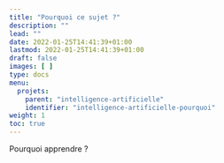 ```yaml
---
title: "Pourquoi ce sujet ?"
description: ""
lead: ""
date: 2022-01-25T14:41:39+01:00
lastmod: 2022-01-25T14:41:39+01:00
draft: false
images: [ ]
type: docs
menu:
  projets:
    parent: "intelligence-artificielle"
    identifier: "intelligence-artificielle-pourquoi"
weight: 1
toc: true
---
```


Pourquoi apprendre ?